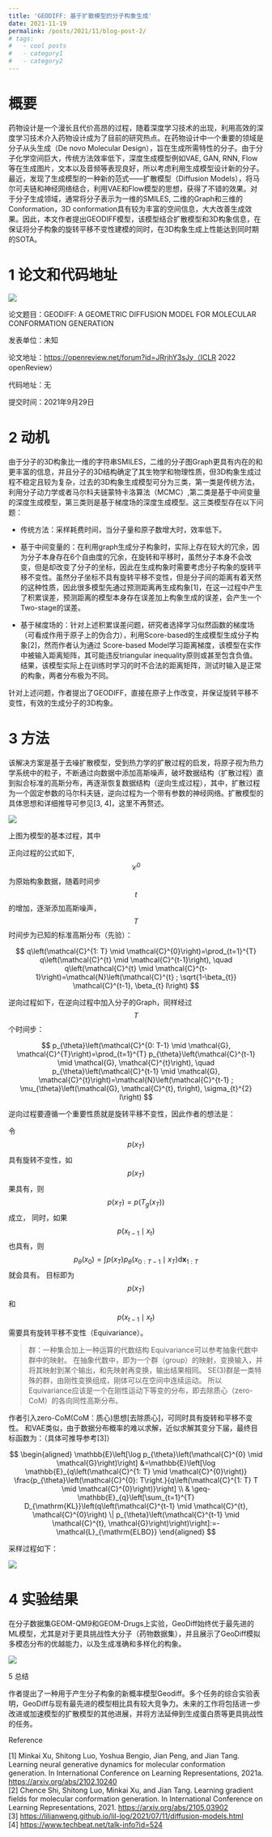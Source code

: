 ```yaml
---
title: 'GEODIFF: 基于扩散模型的分子构象生成'
date: 2021-11-19
permalink: /posts/2021/11/blog-post-2/
# tags:
#   - cool posts
#   - category1
#   - category2
---
```


概要
======

药物设计是一个漫长且代价高昂的过程，随着深度学习技术的出现，利用高效的深度学习技术介入药物设计成为了目前的研究热点。在药物设计中一个重要的领域是分子从头生成（De novo Molecular Design），旨在生成所需特性的分子。由于分子化学空间巨大，传统方法效率低下，深度生成模型例如VAE, GAN, RNN, Flow等在生成图片，文本以及音频等表现良好，所以考虑利用生成模型设计新的分子。最近，发现了生成模型的一种新的范式——扩散模型（Diffusion Models），将马尔可夫链和神经网络结合，利用VAE和Flow模型的思想，获得了不错的效果。对于分子生成领域，通常将分子表示为一维的SMILES, 二维的Graph和三维的Conformation，3D conformation具有较为丰富的空间信息，大大改善生成效果。因此，本文作者提出GEODIFF模型，该模型结合扩散模型和3D构象信息，在保证将分子构象的旋转平移不变性建模的同时，在3D构象生成上性能达到同时期的SOTA。


1 论文和代码地址
======

![](/images/post_11_19_fig1.png) 

论文题目：GEODIFF: A GEOMETRIC DIFFUSION MODEL FOR MOLECULAR CONFORMATION GENERATION

发表单位：未知

论文地址：https://openreview.net/forum?id=JRrjhY3sJy（ICLR 2022 openReview）

代码地址：无

提交时间：2021年9月29日

2 动机
======

由于分子的3D构象比一维的字符串SMILES，二维的分子图Graph更具有内在的和更丰富的信息，并且分子的3D结构确定了其生物学和物理性质，但3D构象生成过程不稳定且较为复杂，过去的3D构象生成模型可分为三类，第一类是传统方法，利用分子动力学或者马尔科夫链蒙特卡洛算法（MCMC）,第二类是基于中间变量的深度生成模型，第三类则是基于梯度场的深度生成模型。这三类模型存在以下问题：

* 传统方法：采样耗费时间，当分子量和原子数增大时，效率低下。

* 基于中间变量的：在利用graph生成分子构象时，实际上存在较大的冗余，因为分子本身存在6个自由度的冗余，在旋转和平移时，虽然分子本身不会改变，但是却改变了分子的坐标，因此在生成构象时需要考虑分子构象的旋转平移不变性。虽然分子坐标不具有旋转平移不变性，但是分子间的距离有着天然的这种性质，因此很多模型先通过预测距离再生成构象[1]，在这一过程中产生了积累误差，预测距离的模型本身存在误差加上构象生成的误差，会产生一个Two-stage的误差。

* 基于梯度场的：针对上述积累误差问题，研究者选择学习似然函数的梯度场（可看成作用于原子上的伪合力），利用Score-based的生成模型生成分子构象[2]，然而作者认为通过 Score-based Model学习距离梯度，该模型在实作中被输入距离矩阵，其可能违反triangular inequality原则或甚至包含负值。结果，该模型实际上在训练时学习的时不合法的距离矩阵，测试时输入是正常的构象，两者分布极为不同。

针对上述问题，作者提出了GEODIFF，直接在原子上作改变，并保证旋转平移不变性，有效的生成分子的3D构象。

3 方法
======

该解决方案是基于去噪扩散模型，受到热力学的扩散过程的启发，将原子视为热力学系统中的粒子，不断通过向数据中添加高斯噪声，破坏数据结构（扩散过程）直到拟合标准的高斯分布，再逐渐恢复数据结构（逆向生成过程），其中，扩散过程为一个固定参数的马尔科夫链，逆向过程为一个带有参数的神经网络。扩散模型的具体思想和详细推导可参见[3, 4]，这里不再赘述。

![](/images/post_11_19_fig2.png) 

上图为模型的基本过程，其中

正向过程的公式如下, $$\mathcal{C}^{0}$$为原始构象数据，随着时间步$$t$$的增加，逐渐添加高斯噪声，$$T$$时间步为已知的标准高斯分布（先验）：

$$
q\left(\mathcal{C}^{1: T} \mid \mathcal{C}^{0}\right)=\prod_{t=1}^{T} q\left(\mathcal{C}^{t} \mid \mathcal{C}^{t-1}\right), \quad q\left(\mathcal{C}^{t} \mid \mathcal{C}^{t-1}\right)=\mathcal{N}\left(\mathcal{C}^{t} ; \sqrt{1-\beta_{t}} \mathcal{C}^{t-1}, \beta_{t} I\right)
$$

逆向过程如下，在逆向过程中加入分子的Graph，同样经过$$T$$个时间步：

$$
p_{\theta}\left(\mathcal{C}^{0: T-1} \mid \mathcal{G}, \mathcal{C}^{T}\right)=\prod_{t=1}^{T} p_{\theta}\left(\mathcal{C}^{t-1} \mid \mathcal{G}, \mathcal{C}^{t}\right), \quad p_{\theta}\left(\mathcal{C}^{t-1} \mid \mathcal{G}, \mathcal{C}^{t}\right)=\mathcal{N}\left(\mathcal{C}^{t-1} ; \mu_{\theta}\left(\mathcal{G}, \mathcal{C}^{t}, t\right), \sigma_{t}^{2} I\right)
$$

逆向过程要遵循一个重要性质就是旋转平移不变性，因此作者的想法是：

令$$p\left(x_{T}\right)$$具有旋转不变性，如$$p\left(x_{T}\right)$$果具有，则$$p\left(x_{T}\right)=p\left(T_{g}\left(x_{T}\right)\right)  $$成立，  同时，如果$$p\left(x_{t-1} \mid x_{t}\right)$$也具有，则$$p_{\theta}\left(x_{0}\right)=\int p\left(x_{T}\right) p_{\theta}\left(x_{0: T-1} \mid x_{T}\right) \mathrm{d} \boldsymbol{x}_{1: T}$$就会具有。
目标即为$$p\left(x_{T}\right)$$和$$p\left(x_{t-1} \mid x_{t}\right)$$需要具有旋转平移不变性（Equivariance）。

> 群：一种集合加上一种运算的代数结构
Equivariance可以参考抽象代数中群中的映射。
在抽象代数中，即为一个群（group）的映射，变换输入，并将其映射到某个输出，和先映射再变换，输出结果相同。
SE(3)群是一类特殊的群，由刚性变换组成，刚体可以在空间中连续运动。
所以Equivariance应该是一个在刚性运动下等变的分布，即去除质心（zero-CoM）的各向同性高斯分布。

作者引入zero-CoM(CoM：质心)思想[去除质心]，可同时具有旋转和平移不变性。
和VAE类似，由于数据分布概率的难以求解，近似求解其变分下届，最终目标函数为：（具体可推导参考[3]）

$$
\begin{aligned} \mathbb{E}\left[\log p_{\theta}\left(\mathcal{C}^{0} \mid \mathcal{G}\right)\right] &=\mathbb{E}\left[\log \mathbb{E}_{q\left(\mathcal{C}^{1: T} \mid \mathcal{C}^{0}\right)} \frac{p_{\theta}\left(\mathcal{C}^{0}: T\right.}{q\left(\mathcal{C}^{1: T} T \mid \mathcal{C}^{0}\right)}\right] \\ & \geq-\mathbb{E}_{q}\left[\sum_{t=1}^{T} D_{\mathrm{KL}}\left(q\left(\mathcal{C}^{t-1} \mid \mathcal{C}^{t}, \mathcal{C}^{0}\right) \| p_{\theta}\left(\mathcal{C}^{t-1} \mid \mathcal{C}^{t}, \mathcal{G}\right)\right)\right]:=-\mathcal{L}_{\mathrm{ELBO}} \end{aligned}
$$

采样过程如下：

![](/images/post_11_19_fig3.png) 

4 实验结果
======

在分子数据集GEOM-QM9和GEOM-Drugs上实验，GeoDiff始终优于最先进的ML模型，尤其是对于更具挑战性大分子（药物数据集），并且展示了GeoDiff模拟多模态分布的优越能力，以及生成准确和多样化的构象。

![](/images/post_11_19_fig4.png) 

5 总结

作者提出了一种用于产生分子构象的新概率模型Geodiff。多个任务的综合实验表明，GeoDiff与现有最先进的模型相比具有较大竞争力。未来的工作将包括进一步改进或加速模型的扩散模型的其他进展，并将方法延伸到生成蛋白质等更具挑战性的任务。

Reference

[1] Minkai Xu, Shitong Luo, Yoshua Bengio, Jian Peng, and Jian Tang. Learning neural generative dynamics for molecular conformation generation. In International Conference on Learning Representations, 2021a. https://arxiv.org/abs/2102.10240  
[2] Chence Shi, Shitong Luo, Minkai Xu, and Jian Tang. Learning gradient fields for molecular conformation generation. In International Conference on Learning Representations, 2021. https://arxiv.org/abs/2105.03902  
[3] https://lilianweng.github.io/lil-log/2021/07/11/diffusion-models.html  
[4] https://www.techbeat.net/talk-info?id=524 

